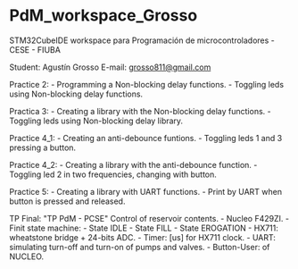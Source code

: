 # PdM_workspace_Grosso
STM32CubeIDE workspace para Programación de microcontroladores - CESE - FIUBA

Student: Agustín Grosso
E-mail: grosso811@gmail.com

Practice 2:
	- Programming a Non-blocking delay functions.
	- Toggling leds using Non-blocking delay functions.

Practica 3:
	- Creating a library with the Non-blocking delay functions.
	- Toggling leds using Non-blocking delay library.

Practice 4_1:
	- Creating an anti-debounce funtions.
	- Toggling leds 1 and 3 pressing a button.

Practice 4_2:
	- Creating a library with the anti-debounce function.
	- Toggling led 2 in two frequencies, changing with button.

Practice 5:
	- Creating a library with UART functions.
	- Print by UART when button is pressed and released.
	
TP Final: "TP PdM - PCSE"
Control of reservoir contents.
	- Nucleo F429ZI.
	- Finit state machine:
		- State IDLE
		- State FILL
		- State EROGATION
	- HX711: 	wheatstone bridge + 24-bits ADC.
	- Timer:	[us] for HX711 clock.
	- UART:	simulating turn-off and turn-on of pumps and valves.
	- Button-User:	of NUCLEO.
	
